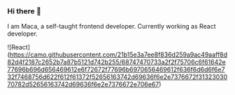### Hi there :full_moon_with_face:

I am Maca, a self-taught frontend developer. 
Currently working as React developer. 

![React]
(https://camo.githubusercontent.com/21b15e3a7ee8f836d259a9ac49aaff8d82d4f2187c2652b7a87b5121d742b255/68747470733a2f2f75706c6f61642e77696b696d656469612e6f72672f77696b6970656469612f636f6d6d6f6e732f7468756d622f612f61372f52656163742d69636f6e2e7376672f3132303070782d52656163742d69636f6e2e7376672e706e67)
